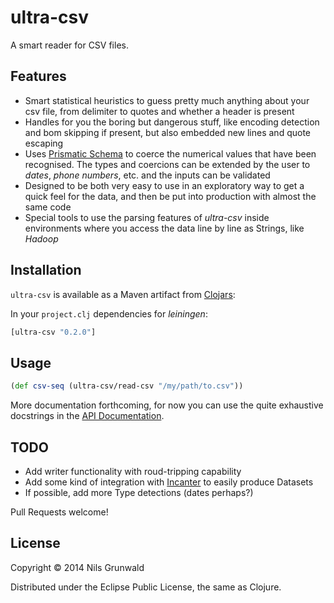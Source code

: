 # ultra-csv

A smart reader for CSV files.

## Features

  - Smart statistical heuristics to guess pretty much anything about
  your csv file, from delimiter to quotes and whether a header is present
  - Handles for you the boring but dangerous stuff, like encoding detection
  and bom skipping if present, but also embedded new lines and quote escaping
  - Uses [Prismatic Schema](https://github.com/Prismatic/schema) to coerce the numerical
  values that have been recognised. The types and coercions can be extended by the user to *dates*,
  *phone numbers*, etc. and the inputs can be validated
  - Designed to be both very easy to use in an exploratory way to get a quick feel for the
  data, and then be put into production with almost the same code
  - Special tools to use the parsing features of *ultra-csv* inside environments
  where you access the data line by line as Strings, like *Hadoop*

## Installation

`ultra-csv` is available as a Maven artifact from
[Clojars](http://clojars.org/ultra-csv):

In your `project.clj` dependencies for *leiningen*:

```clojure
[ultra-csv "0.2.0"]
```

## Usage

```clojure
(def csv-seq (ultra-csv/read-csv "/my/path/to.csv"))
```

More documentation forthcoming, for now you can use the quite exhaustive docstrings in the [API Documentation](https://ngrunwald.github.com/ultra-csv).

## TODO

  - Add writer functionality with roud-tripping capability
  - Add some kind of integration with [Incanter](http://incanter.org/) to easily produce Datasets
  - If possible, add more Type detections (dates perhaps?)

Pull Requests welcome!

## License

Copyright © 2014 Nils Grunwald

Distributed under the Eclipse Public License, the same as Clojure.
